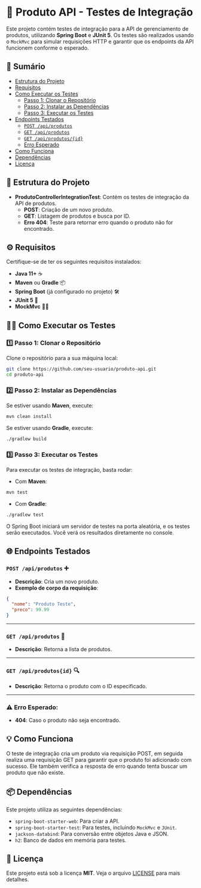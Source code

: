 # 🚀 Produto API - Testes de Integração

Este projeto contém testes de integração para a API de gerenciamento de produtos, utilizando **Spring Boot** e **JUnit 5**. Os testes são realizados usando o `MockMvc` para simular requisições HTTP e garantir que os endpoints da API funcionem conforme o esperado.

## 📑 Sumário

- [Estrutura do Projeto](#-estrutura-do-projeto)
- [Requisitos](#-requisitos)
- [Como Executar os Testes](#-como-executar-os-testes)
  - [Passo 1: Clonar o Repositório](#-passo-1-clonar-o-repositório)
  - [Passo 2: Instalar as Dependências](#-passo-2-instalar-as-dependências)
  - [Passo 3: Executar os Testes](#-passo-3-executar-os-testes)
- [Endpoints Testados](#-endpoints-testados)
  - [`POST /api/produtos`](#post-apiprodutos-)
  - [`GET /api/produtos`](#get-apiprodutos-)
  - [`GET /api/produtos/{id}`](#get-apiprodutosid-)
  - [Erro Esperado](#-erro-esperado)
- [Como Funciona](#-como-funciona)
- [Dependências](#-dependências)
- [Licença](#-licença)

## 📂 Estrutura do Projeto

- **ProdutoControllerIntegrationTest**: Contém os testes de integração da API de produtos.
  - **POST**: Criação de um novo produto.
  - **GET**: Listagem de produtos e busca por ID.
  - **Erro 404**: Teste para retornar erro quando o produto não for encontrado.

## ⚙️ Requisitos

Certifique-se de ter os seguintes requisitos instalados:

- **Java 11+** ☕
- **Maven** ou **Gradle** 📦
- **Spring Boot** (já configurado no projeto) 🛠️
- **JUnit 5** 🧪
- **MockMvc** 🧑‍💻

## 🏃‍♂️ Como Executar os Testes

### 1️⃣ Passo 1: Clonar o Repositório

Clone o repositório para a sua máquina local:

```bash
git clone https://github.com/seu-usuario/produto-api.git
cd produto-api
```
### 2️⃣ Passo 2: Instalar as Dependências

Se estiver usando **Maven**, execute:

```bash
mvn clean install
```

Se estiver usando **Gradle**, execute:

```bash
./gradlew build
```

### 3️⃣ Passo 3: Executar os Testes

Para executar os testes de integração, basta rodar:

* Com **Maven**:

```bash
mvn test
```

* Com **Gradle**:

```bash
./gradlew test
```

O Spring Boot iniciará um servidor de testes na porta aleatória, e os testes serão executados. Você verá os resultados diretamente no console.

## 🌐 Endpoints Testados

### `POST /api/produtos` ➕
- **Descrição**: Cria um novo produto.
- **Exemplo de corpo da requisição**:

```json
{
  "nome": "Produto Teste",
  "preco": 99.99
}
```

---

### `GET /api/produtos` 📜
- **Descrição**: Retorna a lista de produtos.

---

### `GET /api/produtos{id}` 🔍
- **Descrição**: Retorna o produto com o ID especificado.

---

### ⚠️ Erro Esperado:
- **404**: Caso o produto não seja encontrado.

## 💡 Como Funciona

O teste de integração cria um produto via requisição POST, em seguida realiza uma requisição GET para garantir que o produto foi adicionado com sucesso. Ele também verifica a resposta de erro quando tenta buscar um produto que não existe.

## 📦 Dependências

Este projeto utiliza as seguintes dependências:

- `spring-boot-starter-web`: Para criar a API.
- `spring-boot-starter-test`: Para testes, incluindo `MockMvc` e `JUnit`.
- `jackson-databind`: Para conversão entre objetos Java e JSON.
- `h2`: Banco de dados em memória para testes.

## 📝 Licença

Este projeto está sob a licença **MIT**. Veja o arquivo [LICENSE](LICENSE) para mais detalhes.
